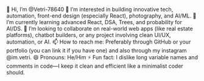 👋 Hi, I’m @Vetri-78640
👀 I’m interested in building innovative tech, automation, front-end design (especially React), photography, and AI/ML.
🌱 I’m currently learning advanced React, DSA, Trees, and probability for AI/DS.
💞️ I’m looking to collaborate on real-world web apps (like real estate platforms), chatbot builders, or any project involving clean UI/UX, automation, or AI.
📫 How to reach me: Preferably through GitHub or your portfolio (you can link it if you have one) and also through my instagram @im.vetri.
😄 Pronouns: He/Him
⚡ Fun fact: I dislike long variable names and comments in code—I keep it clean and efficient like a minimalist coder should.
<!---
Vetri-78640/Vetri-78640 is a ✨ special ✨ repository because its `README.md` (this file) appears on your GitHub profile.
You can click the Preview link to take a look at your changes.
--->
